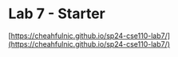 # Lab 7 - Starter
[https://cheahfulnic.github.io/sp24-cse110-lab7/](https://cheahfulnic.github.io/sp24-cse110-lab7/)
